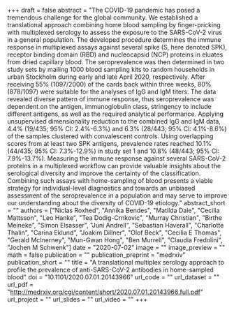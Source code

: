 +++
draft = false
abstract = "The COVID-19 pandemic has posed a tremendous challenge for the global community. We established a translational approach combining home blood sampling by finger-pricking with multiplexed serology to assess the exposure to the SARS-CoV-2 virus in a general population. The developed procedure determines the immune response in multiplexed assays against several spike (S, here denoted SPK), receptor binding domain (RBD) and nucleocapsid (NCP) proteins in eluates from dried capillary blood. The seroprevalence was then determined in two study sets by mailing 1000 blood sampling kits to random households in urban Stockholm during early and late April 2020, respectively. After receiving 55% (1097/2000) of the cards back within three weeks, 80% (878/1097) were suitable for the analyses of IgG and IgM titers. The data revealed diverse pattern of immune response, thus seroprevalence was dependent on the antigen, immunoglobulin class, stringency to include different antigens, as well as the required analytical performance. Applying unsupervised dimensionality reduction to the combined IgG and IgM data, 4.4% (19/435; 95% CI: 2.4%-6.3%) and 6.3% (28/443; 95% CI: 4.1%-8.6%) of the samples clustered with convalescent controls. Using overlapping scores from at least two SPK antigens, prevalence rates reached 10.1% (44/435; 95% CI: 7.3%-12.9%) in study set 1 and 10.8% (48/443; 95% CI: 7.9%-13.7%). Measuring the immune response against several SARS-CoV-2 proteins in a multiplexed workflow can provide valuable insights about the serological diversity and improve the certainty of the classification. Combining such assays with home-sampling of blood presents a viable strategy for individual-level diagnostics and towards an unbiased assessment of the seroprevalence in a population and may serve to improve our understanding about the diversity of COVID-19 etiology."
abstract_short = ""
authors = ["Niclas Roxhed", "Annika Bendes", "Matilda Dale", "Cecilia Mattsson", "Leo Hanke", "Tea Dodig-Crnkovic", "Murray Christian", "Birthe Meineke", "Simon Elsasser", "Juni Andrell", "Sebastian Haverall", "Charlotte Thalin", "Carina Eklund", "Joakim Dillner", "Olof Beck", "Cecilia E Thomas", "Gerald McInerney", "Mun-Gwan Hong", "Ben Murrell", "Claudia Fredolini", "Jochen M Schwenk"]
date = "2020-07-02"
image = ""
image_preview = ""
math = false
publication = ""
publication_preprint = "medrxiv"
publication_short = ""
title = "A translational multiplex serology approach to profile the prevalence of anti-SARS-CoV-2 antibodies in home-sampled blood"
doi = "10.1101/2020.07.01.20143966"
url_code = ""
url_dataset = ""
url_pdf = "http://medrxiv.org/cgi/content/short/2020.07.01.20143966.full.pdf"
url_project = ""
url_slides = ""
url_video = ""
+++